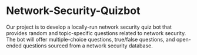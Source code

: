 # Network-Security-Quizbot
Our project is to develop a locally-run network security quiz bot that provides random and topic-specific questions related to network security. The bot will offer multiple-choice questions, true/false questions, and open-ended questions sourced from a network security database.
